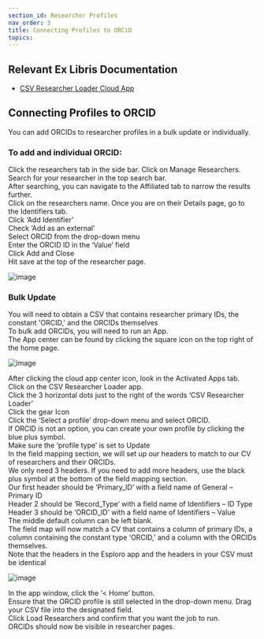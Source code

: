 ```yaml
---
section_id: Researcher Profiles
nav_order: 3
title: Connecting Profiles to ORCiD
topics:
---
```

## Relevant Ex Libris Documentation
- [CSV Researcher Loader Cloud App](https://knowledge.exlibrisgroup.com/Esploro/Product_Documentation/Esploro_Online_Help_(English)/Ongoing_Maintenance_and_Administration/Configuring_Cloud_Apps/CSV_Researcher_Loader_Cloud_App)

## Connecting Profiles to ORCID
You can add ORCIDs to researcher profiles in a bulk update or individually.

### To add and individual ORCID:
Click the researchers tab in the side bar. Click on Manage Researchers.  
Search for your researcher in the top search bar.  
After searching, you can navigate to the Affiliated tab to narrow the results further.  
Click on the researchers name. Once you are on their Details page, go to the Identifiers tab.  
Click ‘Add Identifier’  
Check ‘Add as an external’  
Select ORCID from the drop-down menu  
Enter the ORCID ID in the ‘Value’ field  
Click Add and Close  
Hit save at the top of the researcher page.  

![image](https://github.com/user-attachments/assets/f4f3478b-b6b4-449c-9b5e-94399b53927a)



### Bulk Update
You will need to obtain a CSV that contains researcher primary IDs, the constant 'ORCID,' and the ORCIDs themselves  
To bulk add ORCIDs, you will need to run an App.  
The App center can be found by clicking the square icon on the top right of the home page.  

![image](https://github.com/user-attachments/assets/8f7d1a1d-9e1a-4a7e-bb1f-f5a906a7eaad)

After clicking the cloud app center icon, look in the Activated Apps tab.  
Click on the CSV Researcher Loader app.  
Click the 3 horizontal dots just to the right of the words ‘CSV Researcher Loader’  
Click the gear Icon  
Click the ‘Select a profile’ drop-down menu and select ORCID.  
If ORCID is not an option, you can create your own profile by clicking the blue plus symbol.  
Make sure the ‘profile type’ is set to Update  
In the field mapping section, we will set up our headers to match to our CV of researchers and their ORCIDs.  
We only need 3 headers. If you need to add more headers, use the black plus symbol at the bottom of the field mapping section.  
Our first header should be ‘Primary_ID’ with a field name of General – Primary ID  
Header 2 should be ‘Record_Type’ with a field name of Identifiers – ID Type  
Header 3 should be ‘ORCID_ID’ with a field name of Identifiers – Value  
The middle default column can be left blank.  
The field map will now match a CV that contains a column of primary IDs, a column containing the constant type ‘ORCID,’ and a column with the ORCIDs themselves.   
Note that the headers in the Esploro app and the headers in your CSV must be identical  

![image](https://github.com/user-attachments/assets/bbc761af-2c35-43c4-aff2-e185e7d64fdf)

In the app window, click the ‘< Home’ button.  
Ensure that the ORCID profile is still selected in the drop-down menu. Drag your CSV file into the designated field.  
Click Load Researchers and confirm that you want the job to run.  
ORCIDs should now be visible in researcher pages.  





